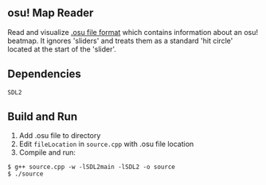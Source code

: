 ## osu! Map Reader
Read and visualize [.osu file format](https://osu.ppy.sh/help/wiki/osu!_File_Formats/Osu_(file_format)) which contains information about an osu! beatmap. It ignores 'sliders' and treats them as a standard 'hit circle' located at the start of the 'slider'.

## Dependencies
```
SDL2
```

## Build and Run
1. Add .osu file to directory
2. Edit `fileLocation` in `source.cpp` with .osu file location
3. Compile and run:
```
$ g++ source.cpp -w -lSDL2main -lSDL2 -o source
$ ./source
```
